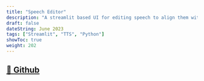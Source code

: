 ```yaml
---
title: "Speech Editor"
description: "A streamlit based UI for editing speech to align them with human perception"
draft: false
dateString: June 2023
tags: ["Streamlit", "TTS", "Python"]
showToc: true
weight: 202
--- 
```


## [🔗 Github](https://github.com/lordzuko/speech-editor)


